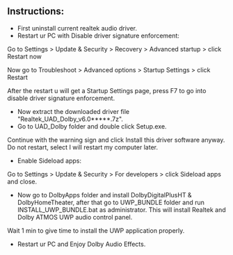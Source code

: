 ## Instructions:
- First uninstall current realtek audio driver.
- Restart ur PC with Disable driver signature enforcement:

Go to Settings > Update & Security > Recovery > Advanced startup > click Restart now

Now go to Troubleshoot > Advanced options > Startup Settings > click Restart

After the restart u will get a Startup Settings page, press F7 to go into disable driver signature enforcement.

- Now extract the downloaded driver file "Realtek_UAD_Dolby_v6.0*****.7z".
- Go to UAD_Dolby folder and double click Setup.exe.

Continue with the warning sign and click Install this driver software anyway. Do not restart, select I will restart my computer later.

- Enable Sideload apps:

Go to Settings > Update & Security > For developers > click Sideload apps and close.

- Now go to DolbyApps folder and install DolbyDigitalPlusHT & DolbyHomeTheater, after that go to UWP_BUNDLE folder and run INSTALL_UWP_BUNDLE.bat as administrator. This will install Realtek and Dolby ATMOS UWP audio control panel.

Wait 1 min to give time to install the UWP application properly.

- Restart ur PC and Enjoy Dolby Audio Effects.
